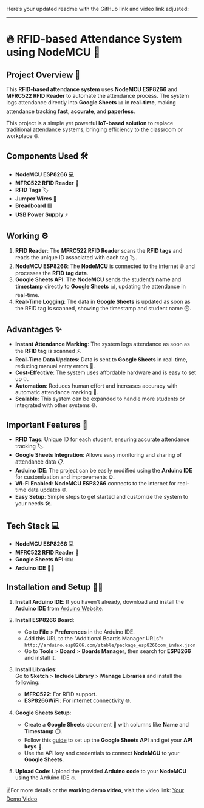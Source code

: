 Here’s your updated readme with the GitHub link and video link adjusted:

---

# 🔥 RFID-based Attendance System using NodeMCU 🚀

## Project Overview 🌟

This **RFID-based attendance system** uses **NodeMCU ESP8266** and **MFRC522 RFID Reader** to automate the attendance process. The system logs attendance directly into **Google Sheets** 📊 in **real-time**, making attendance tracking **fast**, **accurate**, and **paperless**.

This project is a simple yet powerful **IoT-based solution** to replace traditional attendance systems, bringing efficiency to the classroom or workplace 🌐.

## Components Used 🛠️

- **NodeMCU ESP8266** 💻  
- **MFRC522 RFID Reader** 🔑  
- **RFID Tags** 🏷️  
- **Jumper Wires** 🔌  
- **Breadboard** 🟩  
- **USB Power Supply** ⚡

## Working ⚙️

1. **RFID Reader**: The **MFRC522 RFID Reader** scans the **RFID tags** and reads the unique ID associated with each tag 🏷️.
2. **NodeMCU ESP8266**: The **NodeMCU** is connected to the internet 🌐 and processes the **RFID tag data**.
3. **Google Sheets API**: The **NodeMCU** sends the student’s **name** and **timestamp** directly to **Google Sheets** 📊, updating the attendance in real-time.
4. **Real-Time Logging**: The data in **Google Sheets** is updated as soon as the RFID tag is scanned, showing the timestamp and student name ⏱️.

## Advantages ✨

- **Instant Attendance Marking**: The system logs attendance as soon as the **RFID tag** is scanned ⚡.
- **Real-Time Data Updates**: Data is sent to **Google Sheets** in real-time, reducing manual entry errors 📝.
- **Cost-Effective**: The system uses affordable hardware and is easy to set up 💡.
- **Automation**: Reduces human effort and increases accuracy with automatic attendance marking 🚀.
- **Scalable**: This system can be expanded to handle more students or integrated with other systems 🌐.

## Important Features 🔑

- **RFID Tags**: Unique ID for each student, ensuring accurate attendance tracking 🏷️.
- **Google Sheets Integration**: Allows easy monitoring and sharing of attendance data 📋.
- **Arduino IDE**: The project can be easily modified using the **Arduino IDE** for customization and improvements ⚙️.
- **Wi-Fi Enabled**: **NodeMCU ESP8266** connects to the internet for real-time data updates 🌐.
- **Easy Setup**: Simple steps to get started and customize the system to your needs 🛠️.

## Tech Stack 💻

- **NodeMCU ESP8266** 💻  
- **MFRC522 RFID Reader** 🔑  
- **Google Sheets API** 🌐📊  
- **Arduino IDE** 🧑‍💻

## Installation and Setup 🧑‍💻

1. **Install Arduino IDE**: If you haven't already, download and install the **Arduino IDE** from [Arduino Website](https://www.arduino.cc/en/software).
2. **Install ESP8266 Board**: 
   - Go to **File** > **Preferences** in the Arduino IDE.
   - Add this URL to the "Additional Boards Manager URLs": `http://arduino.esp8266.com/stable/package_esp8266com_index.json`
   - Go to **Tools** > **Board** > **Boards Manager**, then search for **ESP8266** and install it.
3. **Install Libraries**:  
   Go to **Sketch** > **Include Library** > **Manage Libraries** and install the following:
   - **MFRC522**: For RFID support.
   - **ESP8266WiFi**: For internet connectivity 🌐.
4. **Google Sheets Setup**:
   - Create a **Google Sheets** document 📝 with columns like **Name** and **Timestamp** ⏱️.
   - Follow this [guide](https://developers.google.com/sheets/api/quickstart) to set up the **Google Sheets API** and get your **API keys** 🔑.
   - Use the API key and credentials to connect **NodeMCU** to your **Google Sheets**.

5. **Upload Code**: Upload the provided **Arduino code** to your **NodeMCU** using the Arduino IDE 🔥.

✌️For more details or the **working demo video**, visit the video link: [Your Demo Video](https://drive.google.com/file/d/1MZp8TpWOL0c0JbIM0Wv0t3pp66X5Wk1R/view?usp=drivesdk)



